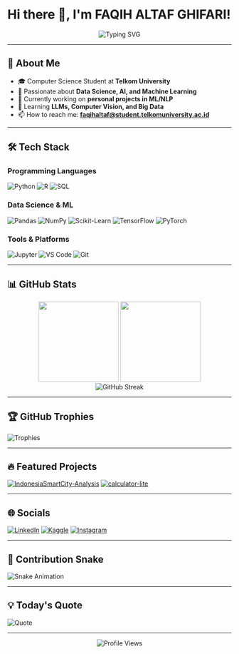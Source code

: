 # Hi there 👋, I'm FAQIH ALTAF GHIFARI!

<div align="center">
  <img src="https://readme-typing-svg.demolab.com?font=Fira+Code&pause=1000&color=FF7F50&width=435&lines=Data+Science+Enthusiast;AI%2FML+Learner;Python+Lover;Curious+Mind" alt="Typing SVG" />
</div>

---

## 🚀 About Me
- 🎓 Computer Science Student at **Telkom University**
- 🧠 Passionate about **Data Science, AI, and Machine Learning**
- 🔭 Currently working on **personal projects in ML/NLP**
- 🌱 Learning **LLMs, Computer Vision, and Big Data**
- 📫 How to reach me: **faqihaltaf@student.telkomuniversity.ac.id**

---

## 🛠️ Tech Stack
### Programming Languages
![Python](https://img.shields.io/badge/Python-3776AB?style=for-the-badge&logo=python&logoColor=white)
![R](https://img.shields.io/badge/R-276DC3?style=for-the-badge&logo=r&logoColor=white)
![SQL](https://img.shields.io/badge/SQL-4479A1?style=for-the-badge&logo=postgresql&logoColor=white)

### Data Science & ML
![Pandas](https://img.shields.io/badge/Pandas-150458?style=for-the-badge&logo=pandas&logoColor=white)
![NumPy](https://img.shields.io/badge/Numpy-013243?style=for-the-badge&logo=numpy&logoColor=white)
![Scikit-Learn](https://img.shields.io/badge/scikit--learn-F7931E?style=for-the-badge&logo=scikit-learn&logoColor=white)
![TensorFlow](https://img.shields.io/badge/TensorFlow-FF6F00?style=for-the-badge&logo=tensorflow&logoColor=white)
![PyTorch](https://img.shields.io/badge/PyTorch-EE4C2C?style=for-the-badge&logo=pytorch&logoColor=white)

### Tools & Platforms
![Jupyter](https://img.shields.io/badge/Jupyter-F37626?style=for-the-badge&logo=jupyter&logoColor=white)
![VS Code](https://img.shields.io/badge/VSCode-007ACC?style=for-the-badge&logo=visual-studio-code&logoColor=white)
![Git](https://img.shields.io/badge/Git-F05032?style=for-the-badge&logo=git&logoColor=white)

---

## 📊 GitHub Stats
<div align="center">
  <img height="180em" src="https://github-readme-stats.vercel.app/api?username=alohawas&show_icons=true&theme=tokyonight&include_all_commits=true&count_private=true"/>
  <img height="180em" src="https://github-readme-stats.vercel.app/api/top-langs/?username=alohawas&layout=compact&langs_count=8&theme=tokyonight"/>
</div>

<div align="center">
  <img src="https://github-readme-streak-stats.herokuapp.com/?user=alohawas&theme=tokyonight" alt="GitHub Streak" />
</div>

---

## 🏆 GitHub Trophies
![Trophies](https://github-profile-trophy.vercel.app/?username=alohawas&theme=onedark&no-frame=true&row=1&column=7)

---

## 🔥 Featured Projects
[![IndonesiaSmartCity-Analysis](https://github-readme-stats.vercel.app/api/pin/?username=alohawas&IndonesiaSmartCity-Analysis&theme=radical)]((https://github.com/alohawas/IndonesiaSmartCity-Analysis))
[![calculator-lite](https://github-readme-stats.vercel.app/api/pin/?username=alohawas&calculator-lite&theme=radical)]((https://github.com/alohawas/calculator-lite))

---

## 🌐 Socials
[![LinkedIn](https://img.shields.io/badge/LinkedIn-0077B5?style=for-the-badge&logo=linkedin&logoColor=white)](https://linkedin.com/in/faqih-altaf-ghifari-b0a88a281)
[![Kaggle](https://img.shields.io/badge/Kaggle-20BEFF?style=for-the-badge&logo=kaggle&logoColor=white)](https://kaggle.com/faqihaltaf)
[![Instagram](https://img.shields.io/badge/Instagram-E4405F?style=for-the-badge&logo=instagram&logoColor=white)](https://instagram.com/faqih.altaff)

---

## 🐍 Contribution Snake
![Snake Animation](https://github.com/alohawas/alohawas/blob/output/github-contribution-grid-snake.svg)

---

## 💡 Today's Quote
![Quote](https://quotes-github-readme.vercel.app/api?type=horizontal&theme=radical)

---

<div align="center">
  <img src="https://komarev.com/ghpvc/?username=alohawas&label=Profile%20Views&color=blue&style=flat" alt="Profile Views" />
</div>
